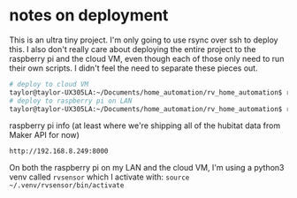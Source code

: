 # notes on deployment

This is an ultra tiny project. I'm only going to use rsync over ssh to deploy this. I also don't really care about deploying the entire project to the raspberry pi and the cloud VM, even though each of those only need to run their own scripts. I didn't feel the need to separate these pieces out.

```bash
# deploy to cloud VM 
taylor@taylor-UX305LA:~/Documents/home_automation/rv_home_automation$ rsync -ae ssh ./ taylor@198.58.103.20:~/home_automation/rv_home_automation/
# deploy to raspberry pi on LAN
taylor@taylor-UX305LA:~/Documents/home_automation/rv_home_automation$ rsync -ae ssh ./ taylor@192.168.8.249:~/home_automation/rv_home_automation/
```

raspberry pi info (at least where we're shipping all of the hubitat data from Maker API for now)

```
http://192.168.8.249:8000
```

On both the raspberry pi on my LAN and the cloud VM, I'm using a python3 venv called `rvsensor` which I activate with:
`source ~/.venv/rvsensor/bin/activate`




